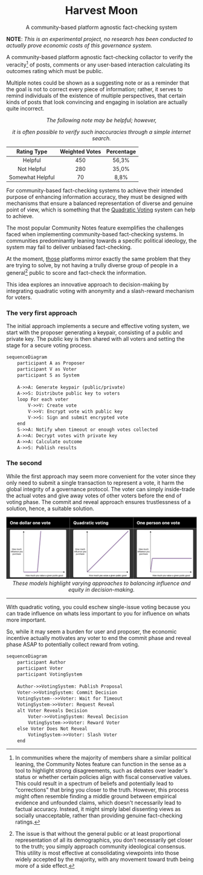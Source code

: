 <div align="center">

# Harvest Moon

A community-based platform agnostic fact-checking system

</div>

**NOTE**: _This is an experimental project, no research has been conducted to actually prove economic costs of this governance system._

A community-based platform agnostic fact-checking collactor to verify the veracity[^1] of posts, comments or any user-based interaction calculating its outcomes rating which must be public.

Multiple notes could be shown as a suggesting note or as a reminder that the goal is not to correct every piece of information; rather, it serves to remind individuals of the existence of multiple perspectives, that certain kinds of posts that look convincing and engaging in isolation are actually quite incorrect.

<div align="center">

<em>The following note may be helpful; however,

it is often possible to verify such inaccuracies through a simple internet search.</em>

|   Rating Type    | Weighted Votes | Percentage |
| :--------------: | :------------: | :--------: |
|     Helpful      |      450       |   56,3%    |
|   Not Helpful    |      280       |   35,0%    |
| Somewhat Helpful |       70       |    8,8%    |

</div>

For community-based fact-checking systems to achieve their intended purpose of enhancing information accuracy, they must be designed with mechanisms that ensure a balanced representation of diverse and genuine point of view, which is something that the [Quadratic Voting](https://papers.ssrn.com/sol3/papers.cfm?abstract_id=2003531) system can help to achieve.

The most popular Community Notes feature exemplifies the challenges faced when implementing community-based fact-checking systems. In communities predominantly leaning towards a specific political ideology, the system may fail to deliver unbiased fact-checking.

At the moment, [those](https://github.com/twitter/communitynotes/blob/main/documentation/about/challenges.md?plain=1#L20) platforms mirror exactly the same problem that they are trying to solve, by not having a trully diverse group of people in a general[^2] public to score and fact-check the information.

This idea explores an innovative approach to decision-making by integrating quadratic voting with anonymity and a slash-reward mechanism for voters.

### The very first approach

The initial approach implements a secure and effective voting system, we start with the proposer generating a keypair, consisting of a public and private key. The public key is then shared with all voters and setting the stage for a secure voting process.

```mermaid
sequenceDiagram
    participant A as Proposer
    participant V as Voter
    participant S as System

    A->>A: Generate keypair (public/private)
    A->>S: Distribute public key to voters
    loop For each voter
        V->>V: Create vote
        V->>V: Encrypt vote with public key
        V->>S: Sign and submit encrypted vote
    end
    S->>A: Notify when timeout or enough votes collected
    A->>A: Decrypt votes with private key
    A->>A: Calculate outcome
    A->>S: Publish results
```

### The second

While the first approach may seem more convenient for the voter since they only need to submit a single transaction to represent a vote, it harm the global integrity of a governance protocol. The voter can simply inside-trade the actual votes and give away votes of other voters before the end of voting phase. The commit and reveal approach ensures trustlessness of a solution, hence, a suitable solution.

<div align="center">
    <img src="./assets/quadratic.png" alt="Quadratic voting">
    <em>These models highlight varying approaches to balancing influence and equity in decision-making.</em>
</div>

---

With quadratic voting, you could eschew single-issue voting because you can trade influence on whats less important to you for influence on whats more important.

So, while it may seem a burden for user and proposer, the economic incentive actually motivates any voter to end the commit phase and reveal phase ASAP to potentially collect reward from voting.

```
sequenceDiagram
    participant Author
    participant Voter
    participant VotingSystem

    Author->>VotingSystem: Publish Proposal
    Voter->>VotingSystem: Commit Decision
    VotingSystem-->>Voter: Wait for Timeout
    VotingSystem->>Voter: Request Reveal
    alt Voter Reveals Decision
        Voter->>VotingSystem: Reveal Decision
        VotingSystem->>Voter: Reward Voter
    else Voter Does Not Reveal
        VotingSystem->>Voter: Slash Voter
    end
```

[^1]: In communities where the majority of members share a similar political leaning, the Community Notes feature can function in the sense as a tool to highlight strong disagreements, such as debates over leader's status or whether certain policies align with fiscal conservative values. This could result in a spectrum of beliefs and potentially lead to "corrections" that bring you closer to the truth. However, this process might often resemble finding a middle ground between empirical evidence and unfounded claims, which doesn't necessarily lead to factual accuracy. Instead, it might simply label dissenting views as socially unacceptable, rather than providing genuine fact-checking ratings.
[^2]: The issue is that without the general public or at least proportional representation of all its demographics, you don't necessarily get closer to the truth; you simply approach community ideological consensus. This utility is most effective at consolidating viewpoints into those widely accepted by the majority, with any movement toward truth being more of a side effect.
